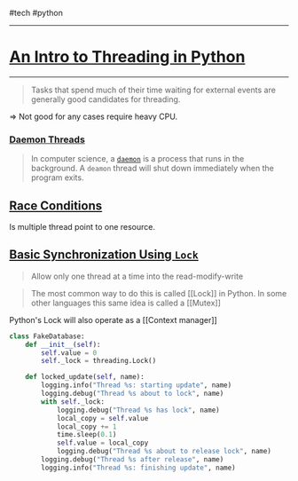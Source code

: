 #tech  #python  

---

# [An Intro to Threading in Python](https://realpython.com/intro-to-python-threading/)

---

> Tasks that spend much of their time waiting for external events are generally good candidates for threading. 

⇒ Not good for any cases require heavy CPU.

### [Daemon Threads](https://realpython.com/intro-to-python-threading/#daemon-threads "Permanent link")

> In computer science, a [`daemon`](https://en.wikipedia.org/wiki/Daemon_(computing)) is a process that runs in the background.
> A `deamon` thread will shut down immediately when the program exits.


## [Race Conditions](https://realpython.com/intro-to-python-threading/#race-conditions "Permanent link")

Is multiple thread point to one resource.

## [Basic Synchronization Using `Lock`](https://realpython.com/intro-to-python-threading/#basic-synchronization-using-lock "Permanent link")

> Allow only one thread at a time into the read-modify-write

> The most common way to do this is called [[Lock]] in Python. In some other languages this same idea is called a [[Mutex]]

Python's Lock will also operate as a [[Context manager]]

```python
class FakeDatabase:
    def __init__(self):
        self.value = 0
        self._lock = threading.Lock()

    def locked_update(self, name):
        logging.info("Thread %s: starting update", name)
        logging.debug("Thread %s about to lock", name)
        with self._lock:
            logging.debug("Thread %s has lock", name)
            local_copy = self.value
            local_copy += 1
            time.sleep(0.1)
            self.value = local_copy
            logging.debug("Thread %s about to release lock", name)
        logging.debug("Thread %s after release", name)
        logging.info("Thread %s: finishing update", name)
```
